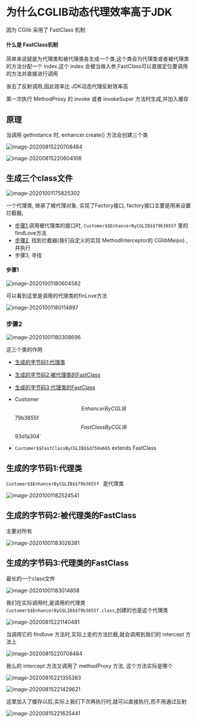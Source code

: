 # 为什么CGLIB动态代理效率高于JDK

因为 CGlib 采用了 FastClass 机制

#### 什么是 FastClass机制

简单来说就是为代理类和被代理类各生成一个类,这个类会为代理类或者被代理类的方法分配一个 index.这个 index 会被当做入参,FastClass可以直接定位要调用的方法并直接进行调用

省去了反射调用,因此效率比 JDK动态代理反射效率高

第一次执行 MethodProxy 的 invoke 或者 invokeSuper 方法时生成,并加入缓存

## 原理

当调用 getInstance 时,  enhancer.create() 方法会创建三个类

![image-20200815220708484](../../../assets/image-20200815220708484.png)

![image-20200815220604106](../../../assets/image-20200815220604106.png)

## 生成三个class文件

![image-20201001175825302](../../../assets/image-20201001175825302.png)

一个代理类, 继承了被代理对象, 实现了Factory接口, factory接口主要是用来设置拦截器, 

- [步骤1](#步骤1),调用被代理类的接口时, `Customer$$EnhancerByCGLIB$$79b3655f` 里的findLove方法
- [步骤2](#步骤2), 找到拦截器(我们自定义的实现 MethodInterceptor的 CGlibMeipo) ,并执行
- 步骤3, 寻找

#### 步骤1

![image-20201001180604582](../../../assets/image-20201001180604582.png)

可以看到这里是调用的代理类的finLove方法

![image-20201001180114897](../../../assets/image-20201001180114897.png)

### 步骤2

![image-20201001180308696](../../../assets/image-20201001180308696.png)







这三个类的作用

- [生成的字节码1:代理类](#生成的字节码1:代理类)
- [生成的字节码2:被代理类的FastClass](#生成的字节码2:被代理类的FastClass)
- [生成的字节码3:代理类的FastClass](#生成的字节码3:代理类的FastClass)

- Customer$$EnhancerByCGLIB$$79b3655f$$FastClassByCGLIB$$93d1a304`

  

- `Customer$$FastClassByCGLIB$$d750a665` extends FastClass 

## 生成的字节码1:代理类

`Customer$$EnhancerByCGLIB$$79b3655f ` 是代理类

![image-20201001182524541](../../../assets/image-20201001182524541.png)

## 生成的字节码2:被代理类的FastClass

主要对所有

![image-20201001183026381](../../../assets/image-20201001183026381.png)

## 生成的字节码3:代理类的FastClass

最长的一个class文件

![image-20201001183014858](../../../assets/image-20201001183014858.png)



我们在实际调用时,是调用的代理类`Customer$$EnhancerByCGLIB$$79b3655f.class`,创建的也是这个代理类

![image-20200815221140481](../../../assets/image-20200815221140481.png)

当调用它的 findlove 方法时,实际上走的方法拦截,就会调用到我们的 intercept 方法上

![image-20200815220708484](../../../assets/image-20200815220708484.png)

我么的 intercept 方法又调用了 methodProxy 方法, 这个方法实际是哪个

![image-20200815221355383](../../../assets/image-20200815221355383.png)

![image-20200815221429621](../../../assets/image-20200815221429621.png)

这里加入了缓存以后,实际上我们下次再执行时,就可以直接执行,而不用通过反射

![image-20200815221625441](../../../assets/image-20200815221625441.png)